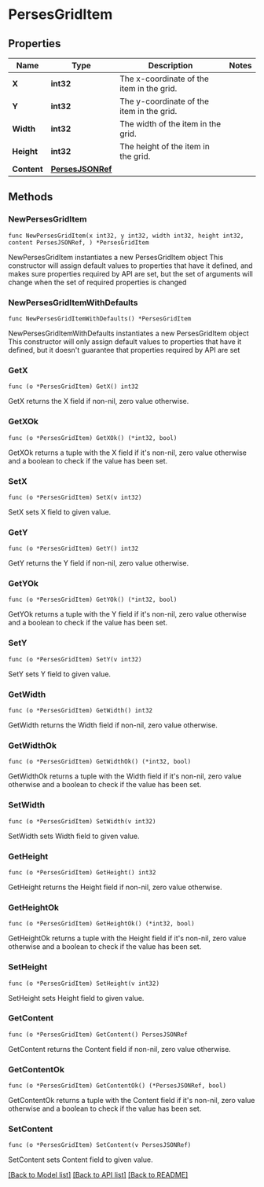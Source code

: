 # PersesGridItem

## Properties

Name | Type | Description | Notes
------------ | ------------- | ------------- | -------------
**X** | **int32** | The x-coordinate of the item in the grid. | 
**Y** | **int32** | The y-coordinate of the item in the grid. | 
**Width** | **int32** | The width of the item in the grid. | 
**Height** | **int32** | The height of the item in the grid. | 
**Content** | [**PersesJSONRef**](PersesJSONRef.md) |  | 

## Methods

### NewPersesGridItem

`func NewPersesGridItem(x int32, y int32, width int32, height int32, content PersesJSONRef, ) *PersesGridItem`

NewPersesGridItem instantiates a new PersesGridItem object
This constructor will assign default values to properties that have it defined,
and makes sure properties required by API are set, but the set of arguments
will change when the set of required properties is changed

### NewPersesGridItemWithDefaults

`func NewPersesGridItemWithDefaults() *PersesGridItem`

NewPersesGridItemWithDefaults instantiates a new PersesGridItem object
This constructor will only assign default values to properties that have it defined,
but it doesn't guarantee that properties required by API are set

### GetX

`func (o *PersesGridItem) GetX() int32`

GetX returns the X field if non-nil, zero value otherwise.

### GetXOk

`func (o *PersesGridItem) GetXOk() (*int32, bool)`

GetXOk returns a tuple with the X field if it's non-nil, zero value otherwise
and a boolean to check if the value has been set.

### SetX

`func (o *PersesGridItem) SetX(v int32)`

SetX sets X field to given value.


### GetY

`func (o *PersesGridItem) GetY() int32`

GetY returns the Y field if non-nil, zero value otherwise.

### GetYOk

`func (o *PersesGridItem) GetYOk() (*int32, bool)`

GetYOk returns a tuple with the Y field if it's non-nil, zero value otherwise
and a boolean to check if the value has been set.

### SetY

`func (o *PersesGridItem) SetY(v int32)`

SetY sets Y field to given value.


### GetWidth

`func (o *PersesGridItem) GetWidth() int32`

GetWidth returns the Width field if non-nil, zero value otherwise.

### GetWidthOk

`func (o *PersesGridItem) GetWidthOk() (*int32, bool)`

GetWidthOk returns a tuple with the Width field if it's non-nil, zero value otherwise
and a boolean to check if the value has been set.

### SetWidth

`func (o *PersesGridItem) SetWidth(v int32)`

SetWidth sets Width field to given value.


### GetHeight

`func (o *PersesGridItem) GetHeight() int32`

GetHeight returns the Height field if non-nil, zero value otherwise.

### GetHeightOk

`func (o *PersesGridItem) GetHeightOk() (*int32, bool)`

GetHeightOk returns a tuple with the Height field if it's non-nil, zero value otherwise
and a boolean to check if the value has been set.

### SetHeight

`func (o *PersesGridItem) SetHeight(v int32)`

SetHeight sets Height field to given value.


### GetContent

`func (o *PersesGridItem) GetContent() PersesJSONRef`

GetContent returns the Content field if non-nil, zero value otherwise.

### GetContentOk

`func (o *PersesGridItem) GetContentOk() (*PersesJSONRef, bool)`

GetContentOk returns a tuple with the Content field if it's non-nil, zero value otherwise
and a boolean to check if the value has been set.

### SetContent

`func (o *PersesGridItem) SetContent(v PersesJSONRef)`

SetContent sets Content field to given value.



[[Back to Model list]](../README.md#documentation-for-models) [[Back to API list]](../README.md#documentation-for-api-endpoints) [[Back to README]](../README.md)


